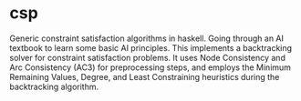 # csp
Generic constraint satisfaction algorithms in haskell. Going through an AI textbook to learn some basic AI principles. This implements
a backtracking solver for constraint satisfaction problems. It uses Node Consistency and Arc Consistency (AC3) for preprocessing steps,
and employs the Minimum Remaining Values, Degree, and Least Constraining heuristics during the backtracking algorithm.
